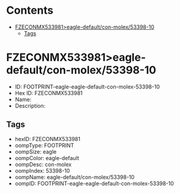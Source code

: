 



Contents
========

* [FZECONMX533981>eagle-default/con-molex/53398-10](#fzeconmx533981eagle-defaultcon-molex53398-10)
	* [Tags](#tags)

# FZECONMX533981>eagle-default/con-molex/53398-10

- ID: FOOTPRINT-eagle-eagle-default-con-molex-53398-10
- Hex ID: FZECONMX533981
- Name: 
- Description: 

## Tags

- hexID: FZECONMX533981
- oompType: FOOTPRINT
- oompSize: eagle
- oompColor: eagle-default
- oompDesc: con-molex
- oompIndex: 53398-10
- oompName: eagle-default/con-molex/53398-10
- oompID: FOOTPRINT-eagle-eagle-default-con-molex-53398-10
